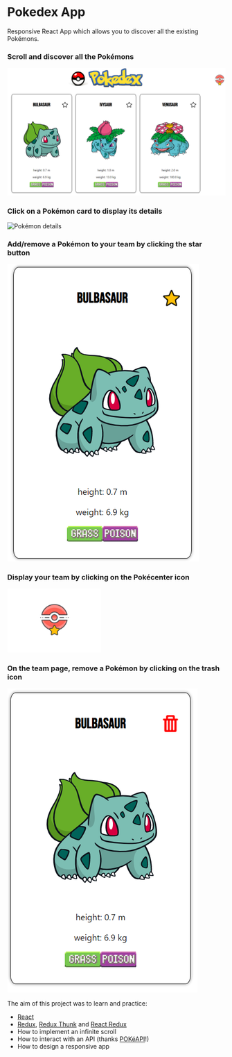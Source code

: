 # Pokedex App

Responsive React App which allows you to discover all the existing Pokémons.

### Scroll and discover all the Pokémons

![Main Page](/public/main-page_illustration.png)

### Click on a Pokémon card to display its details

![Pokémon details](/public/pokemon-details_illustration.png)

### Add/remove a Pokémon to your team by clicking the star button

![Favorite button](/public/favorite_illustration.png)

### Display your team by clicking on the Pokécenter icon

![Pokécenter icon](/public/pokecenter_illustration.png)

### On the team page, remove a Pokémon by clicking on the trash icon

![Delete button](/public/delete_illustration.png)

The aim of this project was to learn and practice:

- [React](https://fr.reactjs.org/)
- [Redux](https://redux.js.org/), [Redux Thunk](https://github.com/reduxjs/redux-thunk) and [React Redux](https://react-redux.js.org/)
- How to implement an infinite scroll
- How to interact with an API (thanks [POKéAPI](https://pokeapi.co/)!)
- How to design a responsive app
